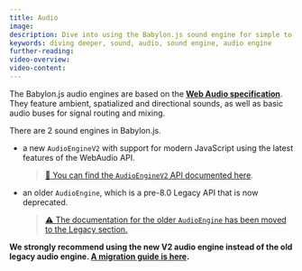 ```yaml
---
title: Audio
image:
description: Dive into using the Babylon.js sound engine for simple to advanced audio.
keywords: diving deeper, sound, audio, sound engine, audio engine
further-reading:
video-overview:
video-content:
---
```


The Babylon.js audio engines are based on the [**Web Audio specification**](https://webaudio.github.io/web-audio-api/). They  feature ambient, spatialized and directional sounds, as well as basic audio buses for signal routing and mixing.

There are 2 sound engines in Babylon.js.

- a new `AudioEngineV2` with support for modern JavaScript using the latest features of the WebAudio API.

  > [🚀 You can find the `AudioEngineV2` API documented here](/features/featuresDeepDive/audio/playingSoundsMusic).

- an older `AudioEngine`, which is a pre-8.0 Legacy API that is now deprecated.

  > [⚠️ The documentation for the older `AudioEngine` has been moved to the Legacy section.](/legacy/audio)

**We strongly recommend using the new V2 audio engine instead of the old legacy audio engine. [A migration guide is here](/features/featuresDeepDive/audio/migrate).**
